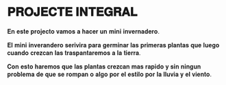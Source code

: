 # 𝐏𝐑𝐎𝐉𝐄𝐂𝐓𝐄 𝐈𝐍𝐓𝐄𝐆𝐑𝐀𝐋

𝐄𝐧 𝐞𝐬𝐭𝐞 𝐩𝐫𝐨𝐣𝐞𝐜𝐭𝐨 𝐯𝐚𝐦𝐨𝐬 𝐚 𝐡𝐚𝐜𝐞𝐫 𝐮𝐧 𝐦𝐢𝐧𝐢 𝐢𝐧𝐯𝐞𝐫𝐧𝐚𝐝𝐞𝐫𝐨.

𝐄𝐥 𝐦𝐢𝐧𝐢 𝐢𝐧𝐯𝐞𝐫𝐚𝐧𝐝𝐞𝐫𝐨 𝐬𝐞𝐫𝐢𝐯𝐢𝐫𝐚 𝐩𝐚𝐫𝐚 𝐠𝐞𝐫𝐦𝐢𝐧𝐚𝐫 𝐥𝐚𝐬 𝐩𝐫𝐢𝐦𝐞𝐫𝐚𝐬 𝐩𝐥𝐚𝐧𝐭𝐚𝐬 𝐪𝐮𝐞 𝐥𝐮𝐞𝐠𝐨 𝐜𝐮𝐚𝐧𝐝𝐨 𝐜𝐫𝐞𝐳𝐜𝐚𝐧 𝐥𝐚𝐬 𝐭𝐫𝐚𝐬𝐩𝐚𝐧𝐭𝐚𝐫𝐞𝐦𝐨𝐬 𝐚 𝐥𝐚 𝐭𝐢𝐞𝐫𝐫𝐚.

𝐂𝐨𝐧 𝐞𝐬𝐭𝐨 𝐡𝐚𝐫𝐞𝐦𝐨𝐬 𝐪𝐮𝐞 𝐥𝐚𝐬 𝐩𝐥𝐚𝐧𝐭𝐚𝐬 𝐜𝐫𝐞𝐳𝐜𝐚𝐧 𝐦𝐚𝐬 𝐫𝐚𝐩𝐢𝐝𝐨 𝐲 𝐬𝐢𝐧 𝐧𝐢𝐧𝐠𝐮𝐧 𝐩𝐫𝐨𝐛𝐥𝐞𝐦𝐚 𝐝𝐞 𝐪𝐮𝐞 𝐬𝐞 𝐫𝐨𝐦𝐩𝐚𝐧 𝐨 𝐚𝐥𝐠𝐨 𝐩𝐨𝐫 𝐞𝐥 𝐞𝐬𝐭𝐢𝐥𝐨 𝐩𝐨𝐫 𝐥𝐚 𝐥𝐥𝐮𝐯𝐢𝐚 𝐲 𝐞𝐥 𝐯𝐢𝐞𝐧𝐭𝐨.

[](![imagen](https://user-images.githubusercontent.com/90753262/163957189-68088fe0-d605-4545-98ff-a7d6003502f6.png)
)
